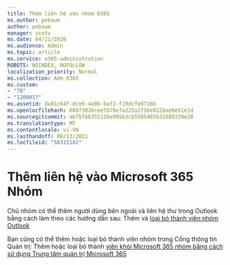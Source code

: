 ```yaml
---
title: Thêm liên hệ vào nhóm O365
ms.author: pebaum
author: pebaum
manager: scotv
ms.date: 04/21/2020
ms.audience: Admin
ms.topic: article
ms.service: o365-administration
ROBOTS: NOINDEX, NOFOLLOW
localization_priority: Normal
ms.collection: Adm_O365
ms.custom:
- "78"
- "1200017"
ms.assetid: da91c64f-dce0-4a06-baf2-f19dcfe8716b
ms.openlocfilehash: 68873026cee7870e7a225a1f5be022bae8e51e1d
ms.sourcegitcommit: ab75f66355116e995b3cb5505465b31989339e28
ms.translationtype: MT
ms.contentlocale: vi-VN
ms.lasthandoff: 08/13/2021
ms.locfileid: "58315182"
---
```

# <a name="add-contacts-to-a-microsoft-365-group"></a>Thêm liên hệ vào Microsoft 365 Nhóm

Chủ nhóm có thể thêm người dùng bên ngoài và liên hệ thư trong Outlook bằng cách làm theo các hướng dẫn sau: Thêm và [loại bỏ thành viên nhóm Outlook](https://support.office.com/article/3b650f4a-5c9b-4f94-a1bb-0cca4b1091de?wt.mc_id=add_contacts_group.aspx)
  
Bạn cũng có thể thêm hoặc loại bỏ thành viên nhóm trong Cổng thông tin Quản trị: Thêm hoặc loại bỏ thành [viên khỏi Microsoft 365 nhóm bằng cách sử dụng Trung tâm quản trị Microsoft 365](https://docs.microsoft.com/microsoft-365/admin/create-groups/add-or-remove-members-from-groups)